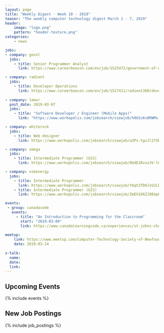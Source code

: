 ```yaml
---
layout: page
title: "Weekly Digest - Week 10 - 2019"
teaser: "The weekly computer technology digest March 1 - 7, 2019"
header:
    image: "logo.png"
    pattern: "header-texture.png"
categories:
    - news

jobs:
- company: govnl
  jobs:
    - title: Senior Programmer Analyst
      link: https://www.careerbeacon.com/en/job/1525472/government-of-newfoundland-and-labrador/senior-programmer-analyst/st-john-s

- company: radient
  jobs:
    - title: Developer Operations
      link: https://www.careerbeacon.com/en/job/1527411/radient360/developer-operations/st-john-s
      
- company: lemur
  post_date: 2019-03-07
  jobs:
    - title: "Software Developer / Engineer (Mobile Apps)"
      link: "https://www.workopolis.com/jobsearch/viewjob/h0UScKv8RWMv_0tHLnZ8_E3ybztW-2bUkzabTj4TiGV5pG9nS-qYpA"

- company: whiterock
  jobs:
    - title: Web designer
      link: https://www.workopolis.com/jobsearch/viewjob/a3Ps-tgvJl27SRg7njoC_rceMPeMOtJeH3ul1ODiryECw7eECLdGkA

- company: omega
  jobs:
    - title: Intermediate Programmer (GIS)
      link: https://www.workopolis.com/jobsearch/viewjob/9UdE1Rvxx3V-lOPhwU-aDgi5dKWuk55iVII_QGRZq62Q4nbykDJ6iw

- company: nsbenergy
  jobs:
    - title: Intermediate Programmer
      link: https://www.workopolis.com/jobsearch/viewjob/YAqt2TD6JsUJLRAZ5FnsAAQqLFlEYngQHxEmetLSkSQFJLm5YAF-zg
    - title: Intermediate Programmer (GIS)
      link: https://www.workopolis.com/jobsearch/viewjob/ZmEX166ZJ8EmpK5EQl6k-T_ThbeHpysGkiYcwmojGDuL7WGFMmzhAQ

events:
 - group: canadacode
   events:
     - title: "An Introduction to Programming for the Classroom"
       start: "2019-03-09"
       link: https://www.canadalearningcode.ca/experiences/st-johns-chapter-teachers-learning-code-an-introduction-to-programming-for-the-classroom/
  
meetup:
    link: https://www.meetup.com/Computer-Technology-Society-of-Newfoundland-and-Labrador/events/rpdzmpyzfbkb/
    date: 2019-03-14
  
x-talk:
  name:
  date: 
  link: 
---
```


## Upcoming Events
{% include events %}

## New Job Postings
{% include job_postings %}
